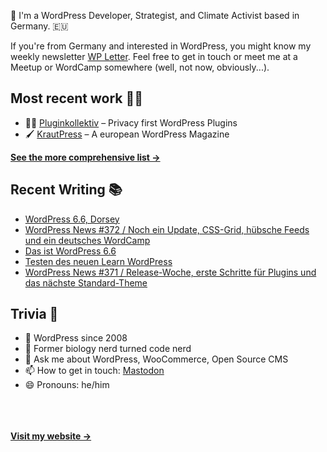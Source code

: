 👋 I'm a WordPress Developer, Strategist, and Climate Activist based in Germany. 🇪🇺

If you're from Germany and interested in WordPress, you might know my weekly newsletter [WP Letter](https://wpletter.de/). Feel free to get in touch or meet me at a Meetup or WordCamp somewhere (well, not now, obviously...).


## Most recent work 👷‍♂️

- 👨‍💻 [Pluginkollektiv](https://github.com/pluginkollektiv) – Privacy first WordPress Plugins
- 🖌️ [KrautPress](https://kraut.press) – A european WordPress Magazine

**[See the more comprehensive list &rarr;](https://simonkraft.com/what-i-do)**


## Recent Writing 📚

<!-- BLOG-POST-LIST:START -->
- [WordPress 6.6, Dorsey](https://www.wppodcast.de/podcast/wordpress-6-6-dorsey/)
- [WordPress News #372 / Noch ein Update, CSS-Grid, hübsche Feeds und ein deutsches WordCamp](https://feed.kraut.press/link/14399/16749753/372)
- [Das ist WordPress 6.6](https://feed.presswerk.net/link/14419/16745443/das-ist-wordpress-6-6)
- [Testen des neuen Learn WordPress](https://www.wppodcast.de/podcast/testen-des-neuen-learn-wordpress/)
- [WordPress News #371 / Release-Woche, erste Schritte für Plugins und das nächste Standard-Theme](https://feed.kraut.press/link/14399/16743564/371)
<!-- BLOG-POST-LIST:END -->


## Trivia 🤪

- 👴 WordPress since 2008
- 🌱 Former biology nerd turned code nerd
- 💬 Ask me about WordPress, WooCommerce, Open Source CMS
- 📫 How to get in touch: [Mastodon](https://dewp.space/@simon)
- 😄 Pronouns: he/him

<br/><br/><br/>
**[Visit my website &rarr;](https://simonkraft.com/hi)**